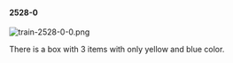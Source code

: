 #### 2528-0
![train-2528-0-0.png](https://github.com/lil-lab/nlvr/raw/master/nlvr/train/images/72/train-2528-0-0.png "train-2528-0-0.png")

There is a box with 3 items with only yellow and blue color.